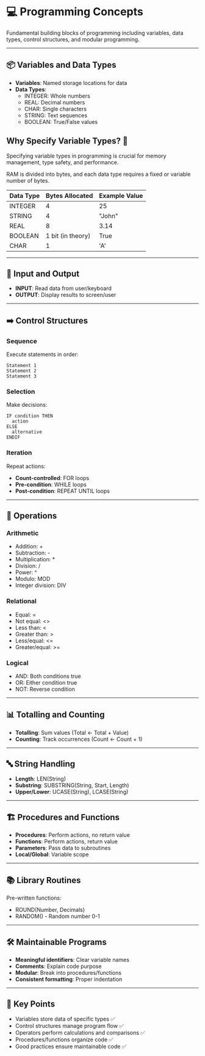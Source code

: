 # 💻 Programming Concepts

Fundamental building blocks of programming including variables, data types, control structures, and modular programming.

---

## 📦 Variables and Data Types

- **Variables**: Named storage locations for data
- **Data Types**:
  - INTEGER: Whole numbers
  - REAL: Decimal numbers
  - CHAR: Single characters
  - STRING: Text sequences
  - BOOLEAN: True/False values


## Why Specify Variable Types? 🧠

Specifying variable types in programming is crucial for memory management, type safety, and performance.

RAM is divided into bytes, and each data type requires a fixed or variable number of bytes.

| Data Type | Bytes Allocated | Example Value |
|-----------|----------------- |---------------|
| INTEGER   | 4                | 25            |
| STRING    | 4                | "John"        |
| REAL      | 8                | 3.14          |
| BOOLEAN   | 1 bit (in theory)| True          |
| CHAR      | 1                | 'A'           |

---

## 🔄 Input and Output

- **INPUT**: Read data from user/keyboard
- **OUTPUT**: Display results to screen/user

---

## ➡️ Control Structures

### Sequence
Execute statements in order:
```
Statement 1
Statement 2
Statement 3
```

### Selection
Make decisions:
```
IF condition THEN
  action
ELSE
  alternative
ENDIF
```

### Iteration
Repeat actions:

- **Count-controlled**: FOR loops
- **Pre-condition**: WHILE loops
- **Post-condition**: REPEAT UNTIL loops

---

## 🔢 Operations

### Arithmetic
- Addition: +
- Subtraction: -
- Multiplication: *
- Division: /
- Power: ^
- Modulo: MOD
- Integer division: DIV

### Relational
- Equal: =
- Not equal: <>
- Less than: <
- Greater than: >
- Less/equal: <=
- Greater/equal: >=

### Logical
- AND: Both conditions true
- OR: Either condition true
- NOT: Reverse condition

---

## 📊 Totalling and Counting

- **Totalling**: Sum values (Total ← Total + Value)
- **Counting**: Track occurrences (Count ← Count + 1)

---

## 🔤 String Handling

- **Length**: LEN(String)
- **Substring**: SUBSTRING(String, Start, Length)
- **Upper/Lower**: UCASE(String), LCASE(String)

---

## 🏗️ Procedures and Functions

- **Procedures**: Perform actions, no return value
- **Functions**: Perform actions, return value
- **Parameters**: Pass data to subroutines
- **Local/Global**: Variable scope

---

## 📚 Library Routines

Pre-written functions:
- ROUND(Number, Decimals)
- RANDOM() - Random number 0-1

---

## 🛠️ Maintainable Programs

- **Meaningful identifiers**: Clear variable names
- **Comments**: Explain code purpose
- **Modular**: Break into procedures/functions
- **Consistent formatting**: Proper indentation

---

## 📝 **Key Points**

- Variables store data of specific types ✅
- Control structures manage program flow ✅
- Operators perform calculations and comparisons ✅
- Procedures/functions organize code ✅
- Good practices ensure maintainable code ✅
